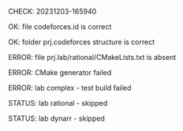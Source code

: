 CHECK: 20231203-165940
OK: file codeforces.id is correct
OK: folder prj.codeforces structure is correct
ERROR: file prj.lab/rational/CMakeLists.txt is absent
ERROR: CMake generator failed
ERROR: lab complex - test build failed
STATUS: lab rational - skipped
STATUS: lab dynarr - skipped
